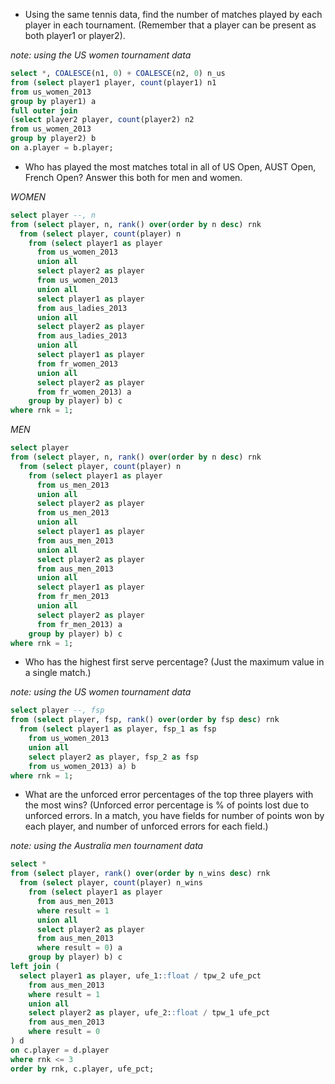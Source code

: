 - Using the same tennis data, find the number of matches played by each player in each tournament. (Remember that a player can be present as both player1 or player2).

*note: using the US women tournament data*

```sql
select *, COALESCE(n1, 0) + COALESCE(n2, 0) n_us
from (select player1 player, count(player1) n1
from us_women_2013
group by player1) a
full outer join
(select player2 player, count(player2) n2
from us_women_2013
group by player2) b
on a.player = b.player;
```

- Who has played the most matches total in all of US Open, AUST Open, French Open? Answer this both for men and women.

*WOMEN*

```sql
select player --, n
from (select player, n, rank() over(order by n desc) rnk
  from (select player, count(player) n
    from (select player1 as player
      from us_women_2013
      union all
      select player2 as player
      from us_women_2013
      union all
      select player1 as player
      from aus_ladies_2013
      union all
      select player2 as player
      from aus_ladies_2013
      union all
      select player1 as player
      from fr_women_2013
      union all
      select player2 as player
      from fr_women_2013) a
    group by player) b) c
where rnk = 1;
```

*MEN*

```sql
select player
from (select player, n, rank() over(order by n desc) rnk
  from (select player, count(player) n
    from (select player1 as player
      from us_men_2013
      union all
      select player2 as player
      from us_men_2013
      union all
      select player1 as player
      from aus_men_2013
      union all
      select player2 as player
      from aus_men_2013
      union all
      select player1 as player
      from fr_men_2013
      union all
      select player2 as player
      from fr_men_2013) a
    group by player) b) c
where rnk = 1;
```

- Who has the highest first serve percentage? (Just the maximum value in a single match.)

*note: using the US women tournament data*

```sql
select player --, fsp
from (select player, fsp, rank() over(order by fsp desc) rnk
  from (select player1 as player, fsp_1 as fsp
    from us_women_2013
    union all
    select player2 as player, fsp_2 as fsp
    from us_women_2013) a) b
where rnk = 1;
```

- What are the unforced error percentages of the top three players with the most wins? (Unforced error percentage is % of points lost due to unforced errors. In a match, you have fields for number of points won by each player, and number of unforced errors for each field.)

*note: using the Australia men tournament data*

```sql
select *
from (select player, rank() over(order by n_wins desc) rnk
  from (select player, count(player) n_wins
    from (select player1 as player
      from aus_men_2013
      where result = 1
      union all
      select player2 as player
      from aus_men_2013
      where result = 0) a
    group by player) b) c
left join (
  select player1 as player, ufe_1::float / tpw_2 ufe_pct
    from aus_men_2013
    where result = 1
    union all
    select player2 as player, ufe_2::float / tpw_1 ufe_pct
    from aus_men_2013
    where result = 0
) d
on c.player = d.player
where rnk <= 3
order by rnk, c.player, ufe_pct;
```
